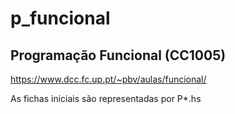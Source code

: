 # p_funcional
## Programação Funcional (CC1005)
https://www.dcc.fc.up.pt/~pbv/aulas/funcional/

As fichas iniciais são representadas por P*.hs
